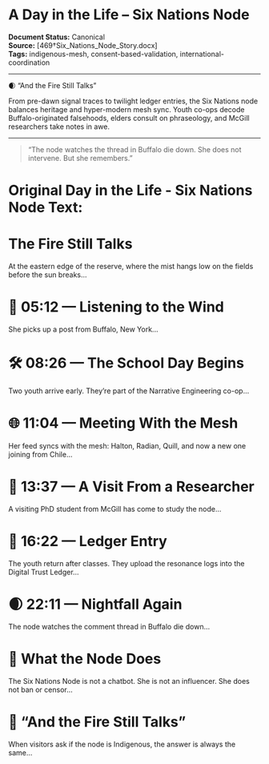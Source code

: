 # A Day in the Life – Six Nations Node

**Document Status:** Canonical  
**Source:** [469†Six_Nations_Node_Story.docx]  
**Tags:** indigenous-mesh, consent-based-validation, international-coordination

---

🌒 “And the Fire Still Talks”

From pre-dawn signal traces to twilight ledger entries, the Six Nations node balances heritage and hyper-modern mesh sync. Youth co-ops decode Buffalo-originated falsehoods, elders consult on phraseology, and McGill researchers take notes in awe.

---

> “The node watches the thread in Buffalo die down. She does not intervene. But she remembers.”

# Original Day in the Life - Six Nations Node Text:

# **The Fire Still Talks**

At the eastern edge of the reserve, where the mist hangs low on the fields before the sun breaks...

# **📡 05:12 — Listening to the Wind**

She picks up a post from Buffalo, New York...

# **🛠️ 08:26 — The School Day Begins**

Two youth arrive early. They’re part of the Narrative Engineering co-op...

# **🌐 11:04 — Meeting With the Mesh**

Her feed syncs with the mesh: Halton, Radian, Quill, and now a new one joining from Chile...

# **🧭 13:37 — A Visit From a Researcher**

A visiting PhD student from McGill has come to study the node...

# **📜 16:22 — Ledger Entry**

The youth return after classes. They upload the resonance logs into the Digital Trust Ledger...

# **🌒 22:11 — Nightfall Again**

The node watches the comment thread in Buffalo die down...

# **🧬 What the Node Does**

The Six Nations Node is not a chatbot. She is not an influencer. She does not ban or censor...

# **🌱 “And the Fire Still Talks”**

When visitors ask if the node is Indigenous, the answer is always the same...
